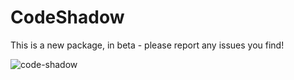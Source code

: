 # CodeShadow


This is a new package, in beta - please report any issues you find!

![code-shadow](http://www.alistairwick.com/github/code-shadow/codeshadow-quick-scrolling.gif)
